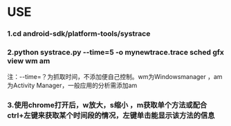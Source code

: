 # USE

### 1.cd android-sdk/platform-tools/systrace
###  2.python systrace.py --time=5 -o mynewtrace.trace sched gfx view wm am
注：--time=？为抓取时间，不添加便自己控制。wm为Windowsmanager ，am为Activity Manager，一般应用的分析需添加am

### 3.使用chrome打开后，w放大，s缩小 ，m获取单个方法或配合ctrl+左键来获取某个时间段的情况，左键单击能显示该方法的信息